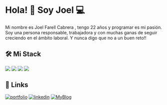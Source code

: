 
# Hola! 👋 Soy Joel 💻
Mi nombre es Joel Farell Cabrera , tengo 22 años y programar es mi pasión. Soy una persona responsable, trabajadora y con muchas ganas de seguir creciendo en el ámbito laboral. Y nunca digo que no a un buen reto!!
## 🛠 Mi Stack 

![](https://img.shields.io/badge/laravel-535353?style=for-the-badge&logo=laravel&logoColor=red)
![](https://img.shields.io/badge/vue-535353?style=for-the-badge&logo=vue.js&logoColor=8CFF59)
![](https://img.shields.io/badge/Tailwind-535353?style=for-the-badge&logo=tailwindcss&logoColor=blue)
![](https://img.shields.io/badge/python-535353?style=for-the-badge&logo=python&logoColor=blue)

## 🔗 Links
[![portfolio](https://img.shields.io/badge/my_portfolio-000?style=for-the-badge&logo=ko-fi&logoColor=white)](https://www.joelfarell.me/)
[![linkedin](https://img.shields.io/badge/linkedin-0A66C2?style=for-the-badge&logo=linkedin&logoColor=white)](https://www.linkedin.com/in/joel-farell-cabrera/)
[![MyBlog](https://img.shields.io/badge/My%20Blog-000000?style=for-the-badge&logo=devdotto&logoColor=white)](https://dev.to/terminator_true)


